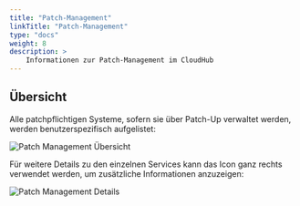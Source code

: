 ```yaml
---
title: "Patch-Management"
linkTitle: "Patch-Management"
type: "docs"
weight: 8
description: >
    Informationen zur Patch-Management im CloudHub
---
```


## Übersicht

Alle patchpflichtigen Systeme, sofern sie über Patch-Up verwaltet werden, werden benutzerspezifisch aufgelistet:

![Patch Management Übersicht](../img/patch-management/patch-management-overview.png)

Für weitere Details zu den einzelnen Services kann das Icon ganz rechts verwendet werden, um zusätzliche Informationen anzuzeigen:

![Patch Management Details](../img/patch-management/patch-management-details.png)
